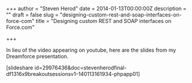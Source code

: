 +++
author = "Steven Herod"
date = 2014-01-13T00:00:00Z
description = ""
draft = false
slug = "designing-custom-rest-and-soap-interfaces-on-force-com"
title = "Designing custom REST and SOAP interfaces on Force.com"

+++


In lieu of the video appearing on youtube, here are the slides from my Dreamforce presentation.

[slideshare id=29976436&doc=stevenherodfinal-df1316x9breakoutsessionsv1–140113161934-phpapp01]

